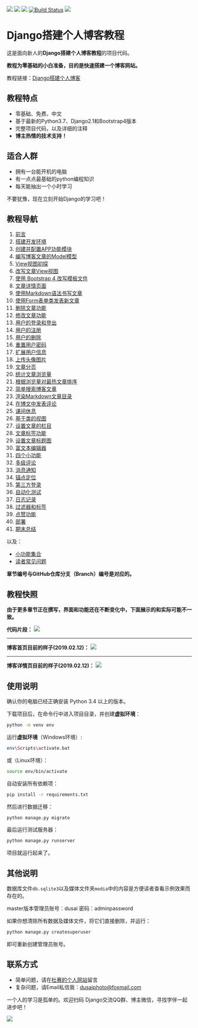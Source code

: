 [![](https://img.shields.io/badge/python-3.7.0-orange.svg)](https://www.python.org/downloads/release/python-370/)
[![](https://img.shields.io/badge/django-2.1-green.svg)](https://docs.djangoproject.com/en/2.1/releases/2.1/)
[![](https://img.shields.io/badge/bootstrap-4.1.3-blue.svg)](https://getbootstrap.com/docs/4.1/getting-started/introduction/)
[![Build Status](https://travis-ci.org/stacklens/django_blog_tutorial.svg?branch=master)](https://travis-ci.org/stacklens/django_blog_tutorial)
[![](https://img.shields.io/badge/license-MIT-000000.svg)](https://opensource.org/licenses/MIT)

# Django搭建个人博客教程

这是面向新人的**Django搭建个人博客教程**的项目代码。

**教程为零基础的小白准备，目的是快速搭建一个博客网站。**

教程链接：[Django搭建个人博客](https://www.dusaiphoto.com/article/detail/2/)

## 教程特点
- 零基础、免费、中文
- 基于最新的Python3.7、Django2.1和Bootstrap4版本
- 完整项目代码，以及详细的注释
- **博主热情的技术支持！**

## 适合人群
- 拥有一台能开机的电脑
- 有一点点最基础的python编程知识
- 每天能抽出一个小时学习

不要犹豫，现在立刻开始Django的学习吧！

## 教程导航
1. [前言](https://www.dusaiphoto.com/article/detail/2/)
2. [搭建开发环境](https://www.dusaiphoto.com/article/detail/4/)
3. [创建并配置APP功能模块](https://www.dusaiphoto.com/article/detail/6/)
4. [编写博客文章的Model模型](https://www.dusaiphoto.com/article/detail/11/)
5. [View视图初探](https://www.dusaiphoto.com/article/detail/15/)
6. [改写文章View视图](https://www.dusaiphoto.com/article/detail/16/)
7. [使用 Bootstrap 4 改写模板文件](https://www.dusaiphoto.com/article/detail/18/)
8. [文章详情页面](https://www.dusaiphoto.com/article/detail/19/)
9. [使用Markdown语法书写文章](https://www.dusaiphoto.com/article/detail/20/)
10. [使用Form表单类发表新文章](https://www.dusaiphoto.com/article/detail/22/)
11. [删除文章功能](https://www.dusaiphoto.com/article/detail/25/)
12. [修改文章功能](https://www.dusaiphoto.com/article/detail/28/)
13. [用户的登录和登出](https://www.dusaiphoto.com/article/detail/31/)
14. [用户的注册](https://www.dusaiphoto.com/article/detail/32/)
15. [用户的删除](https://www.dusaiphoto.com/article/detail/33/)
16. [重置用户密码](https://www.dusaiphoto.com/article/detail/34/)
17. [扩展用户信息](https://www.dusaiphoto.com/article/detail/37/)
18. [上传头像图片](https://www.dusaiphoto.com/article/detail/38/)
19. [文章分页](https://www.dusaiphoto.com/article/detail/42/)
20. [统计文章浏览量](https://www.dusaiphoto.com/article/detail/45/)
21. [根据浏览量对最热文章排序](https://www.dusaiphoto.com/article/detail/46/)
22. [简单搜索博客文章](https://www.dusaiphoto.com/article/detail/47/)
23. [渲染Markdown文章目录](https://www.dusaiphoto.com/article/detail/48/)
24. [在博文中发表评论](https://www.dusaiphoto.com/article/detail/49/)
25. [课间休息](https://www.dusaiphoto.com/article/detail/50/)
26. [基于类的视图](https://www.dusaiphoto.com/article/detail/52/)
27. [设置文章的栏目](https://www.dusaiphoto.com/article/detail/55/)
28. [文章标签功能](https://www.dusaiphoto.com/article/detail/56/)
29. [设置文章标题图](https://www.dusaiphoto.com/article/detail/58/)
30. [富文本编辑器](https://www.dusaiphoto.com/article/detail/60/)
31. [四个小功能](https://www.dusaiphoto.com/article/detail/62/)
32. [多级评论](https://www.dusaiphoto.com/article/detail/63/)
33. [消息通知](https://www.dusaiphoto.com/article/detail/64/)
34. [锚点定位](https://www.dusaiphoto.com/article/detail/65/)
35. [第三方登录](https://www.dusaiphoto.com/article/detail/66/)
36. [自动化测试](https://www.dusaiphoto.com/article/detail/67/)
37. [日志记录](https://www.dusaiphoto.com/article/detail/68/)
38. [过滤器和标签](https://www.dusaiphoto.com/article/detail/69/)
39. [点赞功能](https://www.dusaiphoto.com/article/detail/70/)
40. [部署](https://www.dusaiphoto.com/article/detail/71/)
41. [期末总结](https://www.dusaiphoto.com/article/detail/72/)

以及：
- [小功能集合](https://www.dusaiphoto.com/article/detail/53/)
- [读者常见问题](https://www.dusaiphoto.com/article/detail/43/)

**章节编号与GitHub仓库分支（Branch）编号是对应的。**

## 教程快照
**由于更多章节正在撰写，界面和功能还在不断变化中，下面展示的和实际可能不一致。**

**代码片段：**
![](http://blog.dusaiphoto.com/github-quickview-3.jpg)

---

**博客首页目前的样子(2019.02.12)：**
![](http://blog.dusaiphoto.com/github-quickview-2.png)

---

**博客详情页目前的样子(2019.02.12)：**
![](http://blog.dusaiphoto.com/github-quickview-1.jpg)

## 使用说明
确认你的电脑已经正确安装 Python 3.4 以上的版本。

下载项目后，在命令行中进入项目目录，并创建**虚拟环境**：

```bash
python -m venv env
```

运行**虚拟环境**（Windows环境）:

```bash
env\Scripts\activate.bat
```

或（Linux环境）：

```bash
source env/bin/activate
```

自动安装所有依赖项：

```bash
pip install -r requirements.txt
```

然后进行数据迁移：
```bash
python manage.py migrate
```

最后运行测试服务器：
```bash
python manage.py runserver
```

项目就运行起来了。

## 其他说明
数据库文件`db.sqlite3`以及媒体文件夹`media`中的内容是方便读者查看示例效果而存在的。

master版本管理员账号：dusai  密码：adminpassword

如果你想清除所有数据及媒体文件，将它们直接删除，并运行：

```bash
python manage.py createsuperuser
```

即可重新创建管理员账号。

## 联系方式
- 简单问题，请在[杜赛的个人网站](https://www.dusaiphoto.com)留言
- 复杂问题，请Email私信我：dusaiphoto@foxmail.com

一个人的学习是孤单的。欢迎扫码 Django交流QQ群、博主微信，寻找学伴一起进步吧！

![](https://www.dusaiphoto.com/static/img/QR.jpg)